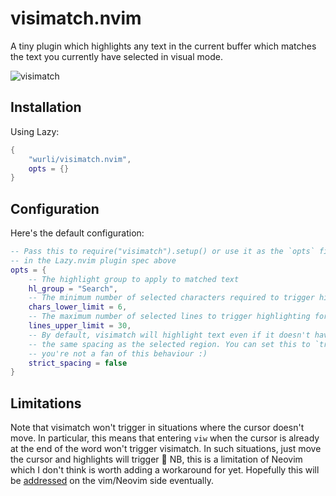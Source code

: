 # visimatch.nvim

A tiny plugin which highlights any text in the current buffer which matches
the text you currently have selected in visual mode.

![visimatch](https://github.com/user-attachments/assets/c9547434-950c-4205-945d-097481baf85e)

## Installation

Using Lazy:

``` lua
{
    "wurli/visimatch.nvim",
    opts = {}
}
```

## Configuration

Here's the default configuration:

``` lua
-- Pass this to require("visimatch").setup() or use it as the `opts` field
-- in the Lazy.nvim plugin spec above
opts = {
    -- The highlight group to apply to matched text
    hl_group = "Search",
    -- The minimum number of selected characters required to trigger highlighting
    chars_lower_limit = 6,
    -- The maximum number of selected lines to trigger highlighting for
    lines_upper_limit = 30,
    -- By default, visimatch will highlight text even if it doesn't have exactly
    -- the same spacing as the selected region. You can set this to `true` if
    -- you're not a fan of this behaviour :)
    strict_spacing = false
}
```

## Limitations

Note that visimatch won't trigger in situations where the cursor doesn't move.
In particular, this means that entering `viw` when the cursor is already at the
end of the word won't trigger visimatch. In such situations, just move the
cursor and highlights will trigger 💫 NB, this is a limitation of Neovim which I
don't think is worth adding a workaround for yet. Hopefully this will be
[addressed](https://github.com/neovim/neovim/issues/19708) on the vim/Neovim
side eventually.

